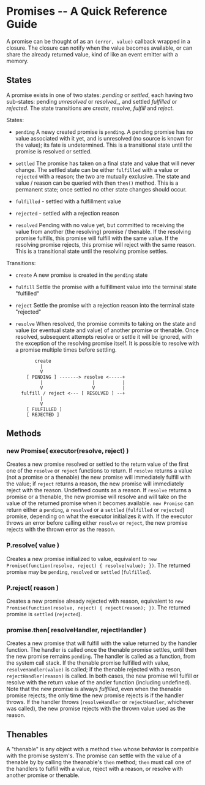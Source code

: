 # Promises -- A Quick Reference Guide

A promise can be thought of as an `(error, value)` callback wrapped in a closure.
The closure can notify when the value becomes available, or can share the already
returned value, kind of like an event emitter with a memory.


## States

A promise exists in one of two states:  _pending_ or _settled_, each having two
sub-states:  pending _unresolved_ or _resolved__, and settled _fulfilled_ or
_rejected_.  The state transitions are _create_, _resolve_, _fulfill_ and _reject_.

States:

- `pending` A newy created promise is `pending`. A pending promise has no value
   associated with it yet, and is unresolved (no source is known for the value); its
   fate is undetermined.  This is a transitional state until the promise is resolved
   or settled.

- `settled` The promise has taken on a final state and value that will never change.
   The settled state can be either `fulfilled` with a value or `rejected` with a
   reason; the two are mutually exclusive.  The state and value / reason can be
   queried with then `then()` method.  This is a permanent state; once settled
   no other state changes should occur.

- `fulfilled` - settled with a fulfillment value

- `rejected` - settled with a rejection reason

- `resolved` Pending with no value yet, but committed to receiving the value from
   another (the resolving) promise / thenable.  If the resolving promise fulfills,
   this promise will fulfill with the same value.  If the resolving promise rejects,
   this promise will reject with the same reason.  This is a transitional state until
   the resolving promise settles.

Transitions:

- `create` A new promise is created in the `pending` state

- `fulfill` Settle the promise with a fulfillment value into the terminal state "fulfilled"

- `reject` Settle the promise with a rejection reason into the terminal state "rejected"

- `resolve` When resolved, the promise commits to taking on the state and value
   (or eventual state and value) of another promise or thenable.  Once resolved,
   subsequent attempts resolve or settle it will be ignored, with the exception of
   the resolving promise itself.  It is possible to resolve with a promise multiple
   times before settling.

             create
               |
               V
          [ PENDING ] -------> resolve <-----+
               |                  |          |
               V                  V          |
        fulfill / reject <--- [ RESOLVED ] --+
               |
               V
          [ FULFILLED ]
          [ REJECTED ]


## Methods

### new Promise( executor(resolve, reject) )

Creates a new promise resolved or settled to the return value of the first one of
the `resolve` or `reject` functions to return.  If `resolve` returns a value (not a
promise or a thenable) the new promise will immediately fulfill with the value; if
`reject` returns a reason, the new promise will immediately reject with the reason.
Undefined counts as a reason.  If `resolve` returns a promise or a thenable, the new
promise will resolve and will take on the value of the returned promise when it
becomes available.  `new Promise` can return either a `pending`, a `resolved` or a
`settled` (`fulfilled` or `rejected`) promise, depending on what the executor
initializes it with.  If the executor throws an error before calling either `resolve`
or `reject`, the new promise rejects with the thrown error as the reason.

### P.resolve( value )

Creates a new promise initialized to value, equivalent to `new
Promise(function(resolve, reject) { resolve(value); })`.  The returned promise may
be `pending`, `resolved` or `settled` (`fulfilled`).

### P.reject( reason )

Creates a new promise already rejected with reason, equivalent to `new
Promise(function(resolve, reject) { reject(reason); })`.  The returned promise is
`settled` (`rejected`).

### promise.then( resolveHandler, rejectHandler )

Creates a new promise that will fulfill with the value returned by the handler
function.  The handler is called once the thenable promise settles, until then the new
promise remains `pending`.  The handler is called as a function, from the system call
stack.  If the thenable promise fulfilled with value, `resolveHandler(value)` is
called; if the thenable rejected with a reson, `rejectHandler(reason)` is called.  In
both cases, the new promise will fulfill or resolve with the return value of the
andler function (including undefined).  Note that the new promise is always
_fulfilled_, even when the thenable promise rejects; the only time the new promise
rejects is if the handler throws.  If the handler throws (`resolveHandler` or
`rejectHandler`, whichever was called), the new promise rejects with the thrown value
used as the reason.


## Thenables

A "thenable" is any object with a method `then` whose behavior is compatible with the
promise system's.  The promise can settle with the value of a thenable by by calling
the theanable's `then` method; `then` must call one of the handlers to fulfill with a
value, reject with a reason, or resolve with another promise or thenable.
